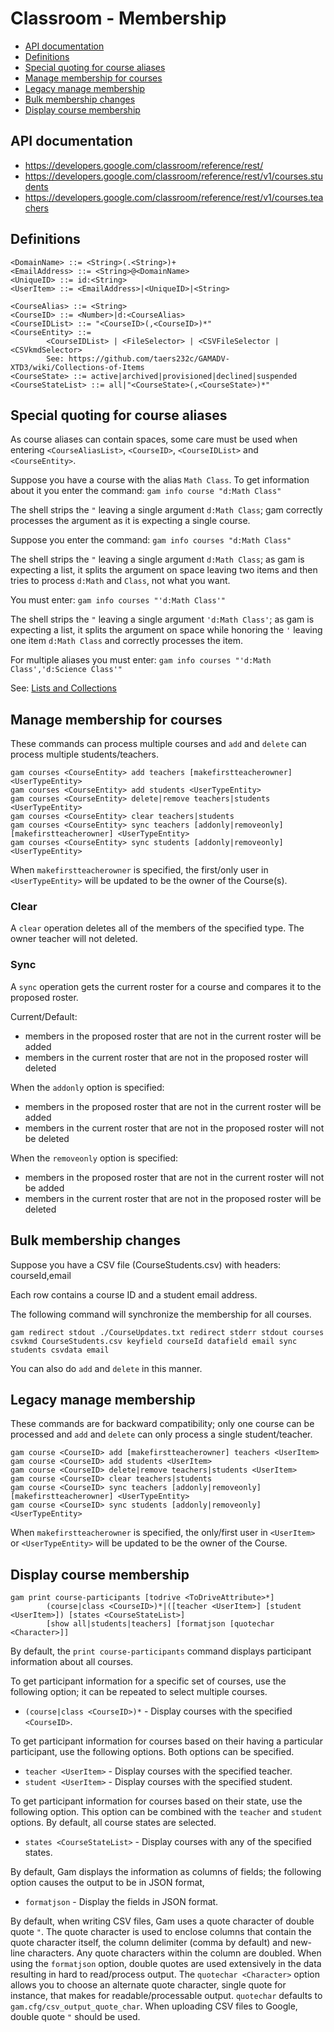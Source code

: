 # Classroom - Membership
- [API documentation](#api-documentation)
- [Definitions](#definitions)
- [Special quoting for course aliases](#special-quoting-for-course-aliases)
- [Manage membership for courses](#manage-membership-for-courses)
- [Legacy manage membership](#legacy-manage-membership)
- [Bulk membership changes](#bulk-membership-changes)
- [Display course membership](#display-course-membership)

## API documentation
* https://developers.google.com/classroom/reference/rest/
* https://developers.google.com/classroom/reference/rest/v1/courses.students
* https://developers.google.com/classroom/reference/rest/v1/courses.teachers

## Definitions
```
<DomainName> ::= <String>(.<String>)+
<EmailAddress> ::= <String>@<DomainName>
<UniqueID> ::= id:<String>
<UserItem> ::= <EmailAddress>|<UniqueID>|<String>

<CourseAlias> ::= <String>
<CourseID> ::= <Number>|d:<CourseAlias>
<CourseIDList> ::= "<CourseID>(,<CourseID>)*"
<CourseEntity> ::=
        <CourseIDList> | <FileSelector> | <CSVFileSelector | <CSVkmdSelector>
        See: https://github.com/taers232c/GAMADV-XTD3/wiki/Collections-of-Items
<CourseState> ::= active|archived|provisioned|declined|suspended
<CourseStateList> ::= all|"<CourseState>(,<CourseState>)*"
```
## Special quoting for course aliases
As course aliases can contain spaces, some care must be used when entering `<CourseAliasList>`, `<CourseID>`, `<CourseIDList>` and `<CourseEntity>`.

Suppose you have a course with the alias `Math Class`. To get information about it you enter the command: `gam info course "d:Math Class"`

The shell strips the `"` leaving a single argument `d:Math Class`; gam correctly processes the argument as it is expecting a single course.

Suppose you enter the command: `gam info courses "d:Math Class"`

The shell strips the `"` leaving a single argument `d:Math Class`; as gam is expecting a list, it splits the argument on space leaving two items and then tries to process `d:Math` and `Class`, not what you want.

You must enter: `gam info courses "'d:Math Class'"`

The shell strips the `"` leaving a single argument `'d:Math Class'`; as gam is expecting a list, it splits the argument on space while honoring the `'` leaving one item `d:Math Class` and correctly processes the item.

For multiple aliases you must enter: `gam info courses "'d:Math Class','d:Science Class'"`

See: [Lists and Collections](Lists-and-Collections)

## Manage membership for courses

These commands can process multiple courses and `add` and `delete` can process multiple students/teachers.
```
gam courses <CourseEntity> add teachers [makefirstteacherowner] <UserTypeEntity>
gam courses <CourseEntity> add students <UserTypeEntity>
gam courses <CourseEntity> delete|remove teachers|students <UserTypeEntity>
gam courses <CourseEntity> clear teachers|students
gam courses <CourseEntity> sync teachers [addonly|removeonly] [makefirstteacherowner] <UserTypeEntity>
gam courses <CourseEntity> sync students [addonly|removeonly] <UserTypeEntity>
```
When `makefirstteacherowner` is specified, the first/only user in `<UserTypeEntity>` will be updated to be the
owner of the Course(s).

### Clear
A `clear` operation deletes all of the members of the specified type. The owner teacher will not deleted.

### Sync
A `sync` operation gets the current roster for a course and compares it to the proposed roster.

Current/Default:
* members in the proposed roster that are not in the current roster will be added
* members in the current roster that are not in the proposed roster will deleted

When the `addonly` option is specified:
* members in the proposed roster that are not in the current roster will be added
* members in the current roster that are not in the proposed roster will not be deleted

When the `removeonly` option is specified:
* members in the proposed roster that are not in the current roster will not be added
* members in the current roster that are not in the proposed roster will be deleted

## Bulk membership changes
Suppose you have a CSV file (CourseStudents.csv) with headers: courseId,email

Each row contains a course ID and a student email address.

The following command will synchronize the membership for all courses.
```
gam redirect stdout ./CourseUpdates.txt redirect stderr stdout courses csvkmd CourseStudents.csv keyfield courseId datafield email sync students csvdata email
```
You can also do `add` and `delete` in this manner.

## Legacy manage membership

These commands are for backward compatibility; only one course can be processed and `add` and `delete` can only process a single student/teacher.
```
gam course <CourseID> add [makefirstteacherowner] teachers <UserItem>
gam course <CourseID> add students <UserItem>
gam course <CourseID> delete|remove teachers|students <UserItem>
gam course <CourseID> clear teachers|students
gam course <CourseID> sync teachers [addonly|removeonly] [makefirstteacherowner] <UserTypeEntity>
gam course <CourseID> sync students [addonly|removeonly] <UserTypeEntity>
```
When `makefirstteacherowner` is specified, the only/first user in `<UserItem>` or `<UserTypeEntity>` will be updated to be the
owner of the Course.

## Display course membership
```
gam print course-participants [todrive <ToDriveAttribute>*]
        (course|class <CourseID>)*|([teacher <UserItem>] [student <UserItem>]) [states <CourseStateList>]
        [show all|students|teachers] [formatjson [quotechar <Character>]]
```
By default, the `print course-participants` command displays participant information about all courses.

To get participant information for a specific set of courses, use the following option; it can be repeated to select multiple courses.
* `(course|class <CourseID>)*` - Display courses with the specified `<CourseID>`.

To get participant information for courses based on their having a particular participant, use the following options. Both options can be specified.
* `teacher <UserItem>` - Display courses with the specified teacher.
* `student <UserItem>` - Display courses with the specified student.

To get participant information for courses based on their state, use the following option. This option can be combined with the `teacher` and `student` options.
By default, all course states are selected.
* `states <CourseStateList>` - Display courses with any of the specified states.

By default, Gam displays the information as columns of fields; the following option causes the output to be in JSON format,
* `formatjson` - Display the fields in JSON format.

By default, when writing CSV files, Gam uses a quote character of double quote `"`. The quote character is used to enclose columns that contain
the quote character itself, the column delimiter (comma by default) and new-line characters. Any quote characters within the column are doubled.
When using the `formatjson` option, double quotes are used extensively in the data resulting in hard to read/process output.
The `quotechar <Character>` option allows you to choose an alternate quote character, single quote for instance, that makes for readable/processable output.
`quotechar` defaults to `gam.cfg/csv_output_quote_char`. When uploading CSV files to Google, double quote `"` should be used.
